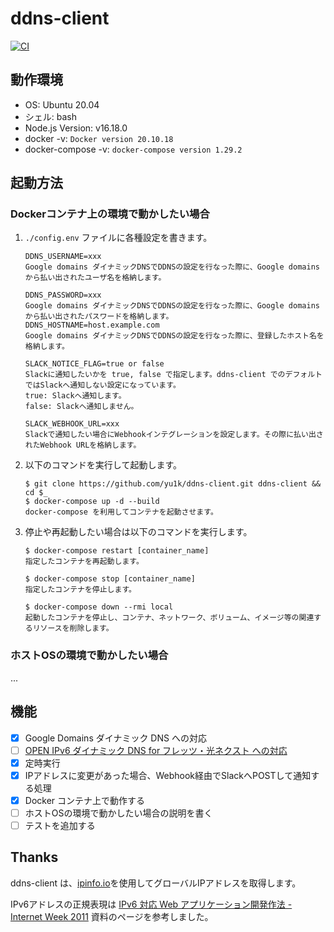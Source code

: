 # ddns-client

[![CI](https://github.com/yu1k/ddns-client/actions/workflows/ci.yml/badge.svg?branch=main)](https://github.com/yu1k/ddns-client/actions/workflows/ci.yml)

## 動作環境

- OS: Ubuntu 20.04
- シェル: bash
- Node.js Version: v16.18.0
- docker -v: `Docker version 20.10.18`
- docker-compose -v: `docker-compose version 1.29.2`

## 起動方法

### Dockerコンテナ上の環境で動かしたい場合

1. `./config.env` ファイルに各種設定を書きます。
    
    ```
    DDNS_USERNAME=xxx
    Google domains ダイナミックDNSでDDNSの設定を行なった際に、Google domainsから払い出されたユーザ名を格納します。
    
    DDNS_PASSWORD=xxx
    Google domains ダイナミックDNSでDDNSの設定を行なった際に、Google domainsから払い出されたパスワードを格納します。
    DDNS_HOSTNAME=host.example.com
    Google domains ダイナミックDNSでDDNSの設定を行なった際に、登録したホスト名を格納します。
    
    SLACK_NOTICE_FLAG=true or false
    Slackに通知したいかを true, false で指定します。ddns-client でのデフォルトではSlackへ通知しない設定になっています。
    true: Slackへ通知します。
    false: Slackへ通知しません。
    
    SLACK_WEBHOOK_URL=xxx
    Slackで通知したい場合にWebhookインテグレーションを設定します。その際に払い出されたWebhook URLを格納します。
    ```

2. 以下のコマンドを実行して起動します。

    ```
    $ git clone https://github.com/yu1k/ddns-client.git ddns-client && cd $_
    $ docker-compose up -d --build
    docker-compose を利用してコンテナを起動させます。
    ```

3. 停止や再起動したい場合は以下のコマンドを実行します。

    ```
    $ docker-compose restart [container_name]
    指定したコンテナを再起動します。

    $ docker-compose stop [container_name]
    指定したコンテナを停止します。

    $ docker-compose down --rmi local
    起動したコンテナを停止し、コンテナ、ネットワーク、ボリューム、イメージ等の関連するリソースを削除します。
    ```

### ホストOSの環境で動かしたい場合

...

## 機能

- [x] Google Domains ダイナミック DNS への対応
- [ ] [OPEN IPv6 ダイナミック DNS for フレッツ・光ネクスト への対応](https://i.open.ad.jp/)
- [x] 定時実行
- [x] IPアドレスに変更があった場合、Webhook経由でSlackへPOSTして通知する処理
- [x] Docker コンテナ上で動作する
- [ ] ホストOSの環境で動かしたい場合の説明を書く
- [ ] テストを追加する

## Thanks

ddns-client は、[ipinfo.io](https://ipinfo.io/)を使用してグローバルIPアドレスを取得します。

IPv6アドレスの正規表現は [IPv6 対応 Web アプリケーション開発作法 -  Internet Week 2011](https://www.nic.ad.jp/ja/materials/iw/2011/proceedings/t5/t5-04.pdf) 資料のページを参考しました。